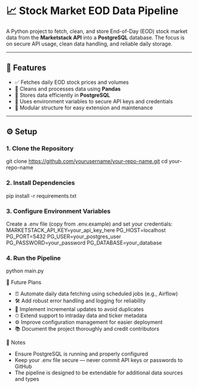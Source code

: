 # 📈 Stock Market EOD Data Pipeline

A Python project to fetch, clean, and store End-of-Day (EOD) stock market data from the **Marketstack API** into a **PostgreSQL** database. The focus is on secure API usage, clean data handling, and reliable daily storage.

---

## 🚀 Features

- ✅ Fetches daily EOD stock prices and volumes  
- 🧹 Cleans and processes data using **Pandas**  
- 💾 Stores data efficiently in **PostgreSQL**  
- 🔐 Uses environment variables to secure API keys and credentials  
- 🔧 Modular structure for easy extension and maintenance  

---

## ⚙️ Setup

### 1. Clone the Repository

git clone https://github.com/yourusername/your-repo-name.git
cd your-repo-name

### 2. Install Dependencies
pip install -r requirements.txt

### 3. Configure Environment Variables
Create a .env file (copy from .env.example) and set your credentials:
MARKETSTACK_API_KEY=your_api_key_here
PG_HOST=localhost
PG_PORT=5432
PG_USER=your_postgres_user
PG_PASSWORD=your_password
PG_DATABASE=your_database

### 4. Run the Pipeline
python main.py

🔮 Future Plans
- ⏰ Automate daily data fetching using scheduled jobs (e.g., Airflow)
- 🛠 Add robust error handling and logging for reliability
- 🔄 Implement incremental updates to avoid duplicates
- ⏱ Extend support to intraday data and ticker metadata
- ⚙️ Improve configuration management for easier deployment
- 📚 Document the project thoroughly and credit contributors

📝 Notes
- Ensure PostgreSQL is running and properly configured
- Keep your .env file secure — never commit API keys or passwords to GitHub
- The pipeline is designed to be extendable for additional data sources and types


